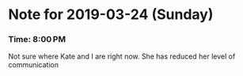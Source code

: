 # Note for 2019-03-24 (Sunday)
### Time: 8:00 PM

Not sure where Kate and I are right now. She has reduced her level of communication
